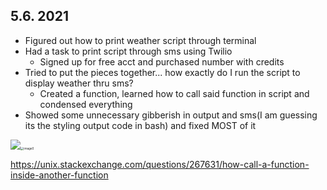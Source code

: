 ## 5.6. 2021

- Figured out how to print weather script through terminal
- Had a task to print script through sms using Twilio
  - Signed up for free acct and purchased number with credits 
- Tried to put the pieces together... how exactly do I run the script to display weather thru sms?
  - Created a function, learned how to call said function in script and condensed everything
- Showed some unnecessary gibberish in output and sms(I am guessing its the styling output code in bash) and fixed MOST of it 

![](C:\cygwin64\home\jyin9\OneDrive\Desktop\scriptt.png)<img src="C:\Users\jyin9\OneDrive\Desktop\image0.jpg" alt="image0" style="zoom: 33%;" />

https://unix.stackexchange.com/questions/267631/how-call-a-function-inside-another-function
